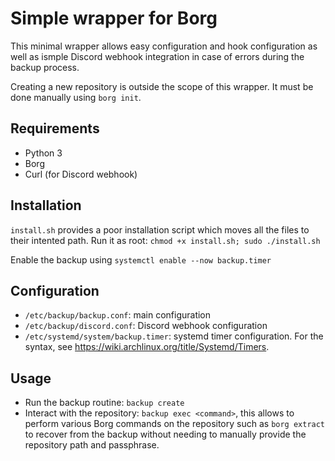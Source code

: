 # Simple wrapper for Borg
This minimal wrapper allows easy configuration and hook configuration as well as ismple Discord webhook integration in case of errors during the backup process.

Creating a new repository is outside the scope of this wrapper. It must be done manually using `borg init`.

## Requirements
* Python 3
* Borg
* Curl (for Discord webhook)

## Installation
`install.sh` provides a poor installation script which moves all the files to their intented path. Run it as root: `chmod +x install.sh; sudo ./install.sh`

Enable the backup using `systemctl enable --now backup.timer`

## Configuration
* `/etc/backup/backup.conf`: main configuration
* `/etc/backup/discord.conf`: Discord webhook configuration
* `/etc/systemd/system/backup.timer`: systemd timer configuration. For the syntax, see https://wiki.archlinux.org/title/Systemd/Timers.

## Usage
* Run the backup routine: `backup create`
* Interact with the repository: `backup exec <command>`, this allows to perform various Borg commands on the repository such as `borg extract` to recover from the backup without needing to manually provide the repository path and passphrase.
